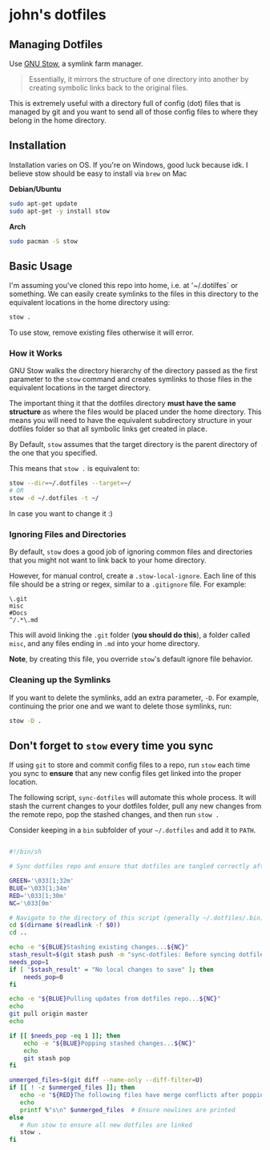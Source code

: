 # john's dotfiles

## Managing Dotfiles

Use [GNU Stow](https://www.gnu.org/software/stow/), a symlink farm manager.
> Essentially, it mirrors the structure of one directory into another by creating symbolic links back to the original files.

This is extremely useful with a directory full of config (dot) files that is managed by git and you want to send all of those config files to where they belong in the home directory.

## Installation

Installation varies on OS. If you're on Windows, good luck because idk. I believe stow should be easy to install via `brew` on Mac

**Debian/Ubuntu**

```bash
sudo apt-get update
sudo apt-get -y install stow
```

**Arch**

```bash
sudo pacman -S stow
```

## Basic Usage

I'm assuming you've cloned this repo into home, i.e. at '~/.dotilfes` or something.
We can easily create symlinks to the files in this directory to the equivalent locations in the home directory using:

```bash
stow .
```

To use stow, remove existing files otherwise it will error.

### How it Works

GNU Stow walks the directory hierarchy of the directory passed as the first parameter to the `stow` command and creates symlinks to those files in the equivalent locations in the target directory.

The important thing it that the dotfiles directory **must have the same structure** as where the files would be placed under the home directory. This means you will need to have the equivalent subdirectory structure in your dotfiles folder so that all symbolic links get created in place.

By Default, `stow` assumes that the target directory is the parent directory of the one that you specified.

This means that `stow .` is equivalent to:

```bash
stow --dir=~/.dotfiles --target=~/
# OR
stow -d ~/.dotfiles -t ~/
```

In case you want to change it :)

### Ignoring Files and Directories

By default, `stow` does a good job of ignoring common files and directories that you might not want to link back to your home directory.

However, for manual control, create a `.stow-local-ignore`. Each line of this file should be a string or regex, similar to a `.gitignore` file. For example:

```
\.git
misc
#Docs
^/.*\.md
```

This will avoid linking the `.git` folder (**you should do this**), a folder called `misc`, and any files ending in `.md` into your home directory.

**Note**, by creating this file, you override `stow`'s default ignore file behavior.

### Cleaning up the Symlinks

If you want to delete the symlinks, add an extra parameter, `-D`. For example, continuing the prior one and we want to delete those symlinks, run:

```bash
stow -D .
```

## Don't forget to `stow` every time you sync

If using `git` to store and commit config files to a repo, run `stow` each time you sync to **ensure** that any new config files get linked into the proper location.

The following script, `sync-dotfiles` will automate this whole process. It will stash the current changes to your dotfiles folder, pull any new changes from the remote repo, pop the stashed changes, and then run `stow .`

Consider keeping in a `bin` subfolder of your `~/.dotfiles` and add it to `PATH`.

```sh

#!/bin/sh

# Sync dotfiles repo and ensure that dotfiles are tangled correctly afterward

GREEN='\033[1;32m'
BLUE='\033[1;34m'
RED='\033[1;30m'
NC='\033[0m'

# Navigate to the directory of this script (generally ~/.dotfiles/.bin)
cd $(dirname $(readlink -f $0))
cd ..

echo -e "${BLUE}Stashing existing changes...${NC}"
stash_result=$(git stash push -m "sync-dotfiles: Before syncing dotfiles")
needs_pop=1
if [ "$stash_result" = "No local changes to save" ]; then
    needs_pop=0
fi

echo -e "${BLUE}Pulling updates from dotfiles repo...${NC}"
echo
git pull origin master
echo

if [[ $needs_pop -eq 1 ]]; then
    echo -e "${BLUE}Popping stashed changes...${NC}"
    echo
    git stash pop
fi

unmerged_files=$(git diff --name-only --diff-filter=U)
if [[ ! -z $unmerged_files ]]; then
   echo -e "${RED}The following files have merge conflicts after popping the stash:${NC}"
   echo
   printf %"s\n" $unmerged_files  # Ensure newlines are printed
else
   # Run stow to ensure all new dotfiles are linked
   stow .
fi
```
